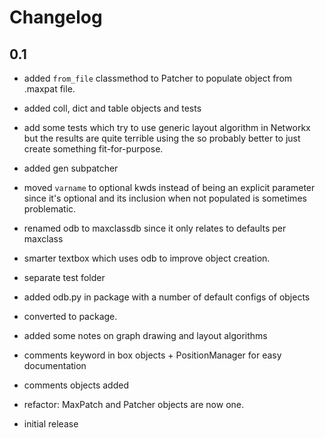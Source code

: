 # Changelog

## 0.1

- added `from_file` classmethod to Patcher to populate object from .maxpat file.
- added coll, dict and table objects and tests

- add some tests which try to use generic layout algorithm in Networkx but the results are quite terrible using the so probably better to just create something fit-for-purpose.
- added gen subpatcher
- moved `varname` to optional kwds instead of being an explicit parameter since it's optional and its inclusion when not populated is sometimes problematic.
- renamed odb to maxclassdb since it only relates to defaults per maxclass

- smarter textbox which uses odb to improve object creation.
- separate test folder
- added odb.py in package with a number of default configs of objects
- converted to package.

- added some notes on graph drawing and layout algorithms
- comments keyword in box objects + PositionManager for easy documentation
- comments objects added
- refactor: MaxPatch and Patcher objects are now one.
- initial release
